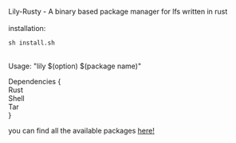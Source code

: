 Lily-Rusty - A binary based package manager for lfs written in rust
<br/> <br/>
installation:
```
sh install.sh
```
<br/> 
Usage: "lily $(option) $(package name)"

Dependencies {
<br/>Rust
<br/>Shell
<br/>Tar
<br/>}
<br/>

you can find all the available packages [here!](https://sourceforge.net/projects/bin-lily/files)

